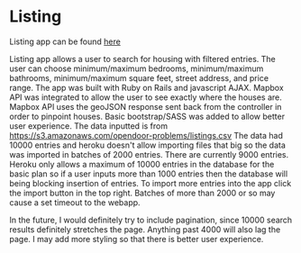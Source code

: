 # Listing

[here]: http://opendoorapp.herokuapp.com

Listing app can be found [here]

Listing app allows a user to search for housing with filtered entries.
The user can choose minimum/maximum bedrooms, minimum/maximum bathrooms,
minimum/maximum square feet, street address, and price range. The app was built
with Ruby on Rails and javascript AJAX. Mapbox API was integrated to allow the
user to see exactly where the houses are. Mapbox API uses the geoJSON
response sent back from the controller in order to pinpoint houses.
Basic bootstrap/SASS was added to allow better user experience.
The data inputted is from
https://s3.amazonaws.com/opendoor-problems/listings.csv
The data had 10000 entries and heroku doesn't allow importing files that
big so the data was imported in batches of 2000 entries. There are currently
9000 entries. Heroku only allows a maximum of 10000 entries in the database for
the basic plan so if a user inputs more than 1000 entries then
the database will being blocking insertion of entries. To import
more entries into the app click the import button in the top right. Batches
of more than 2000 or so may cause a set timeout to the webapp.


In the future, I would definitely try to include pagination, since 10000
search results definitely stretches the page. Anything past 4000 will also lag
the page. I may add more styling so that there is better user experience.
